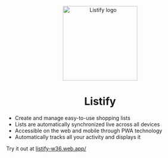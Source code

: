 <p align="center">
  <img src="https://listify-w36.web.app/static/media/logo512.e56c0a37a22f0f41ec1e.png" width="200" title="Listify logo">
</p>
<h1 align="center">Listify</h1>
<ul>
  <li>Create and manage easy-to-use shopping lists</li>
  <li>Lists are automatically synchronized live across all devices</li>
  <li>Accessible on the web and mobile through PWA technology</li>
  <li>Automatically tracks all your activity and displays it</li>
</ul>
<p>Try it out at <a href="https://listify-w36.web.app/" target="_blank" rel="noreferrer">listify-w36.web.app/</a></p>